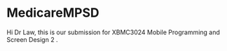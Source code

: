 # MedicareMPSD
Hi Dr Law, this is our submission for XBMC3024 Mobile Programming and Screen Design 2 . 
